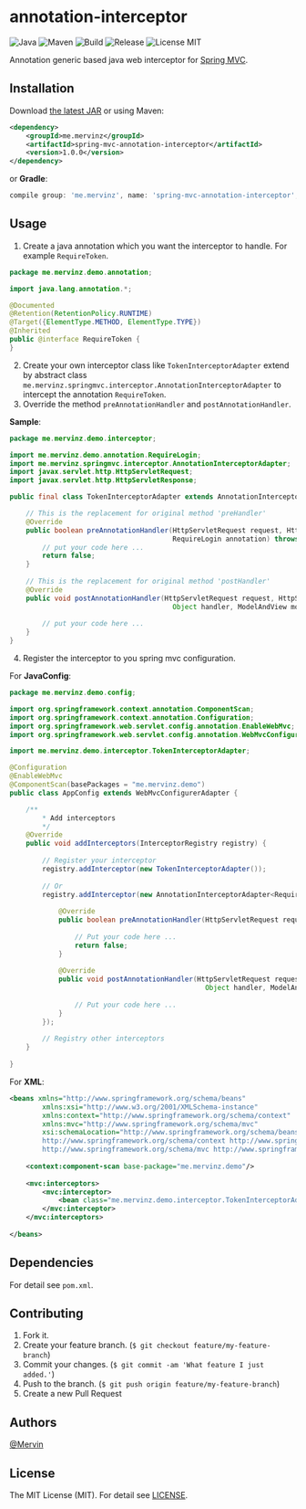 # annotation-interceptor

![Java](https://img.shields.io/badge/java-1.8-orange.svg?style=flat)
![Maven](https://img.shields.io/badge/maven-3.3.9-orange.svg?style=flat)
![Build](https://img.shields.io/badge/build-passing-brightgreen.svg?style=flat)
![Release](https://img.shields.io/badge/release-1.0.0-blue.svg?style=flat)
![License MIT](https://img.shields.io/badge/license-MIT-lightgray.svg?style=flat&maxAge=2592000)

Annotation generic based java web interceptor for [Spring MVC](https://spring.io).

## Installation

Download [the latest JAR](http://central.maven.org/maven2/me/mervinz/spring-mvc-annotation-interceptor/1.0.0/spring-mvc-annotation-interceptor-1.0.0.jar) or using Maven:

```xml
<dependency>
    <groupId>me.mervinz</groupId>
    <artifactId>spring-mvc-annotation-interceptor</artifactId>
    <version>1.0.0</version>
</dependency>
```

or **Gradle**:
    
```groovy
compile group: 'me.mervinz', name: 'spring-mvc-annotation-interceptor', version: '1.0.0'
```

## Usage
    
1. Create a java annotation which you want the interceptor to handle. For example `RequireToken`.

```java
package me.mervinz.demo.annotation;

import java.lang.annotation.*;

@Documented
@Retention(RetentionPolicy.RUNTIME)
@Target({ElementType.METHOD, ElementType.TYPE})
@Inherited
public @interface RequireToken {
}
```
    
2. Create your own interceptor class like `TokenInterceptorAdapter` extend by abstract class `me.mervinz.springmvc.interceptor.AnnotationInterceptorAdapter` to intercept the annotation `RequireToken`.
3. Override the method `preAnnotationHandler` and `postAnnotationHandler`.

**Sample**:

```java
package me.mervinz.demo.interceptor;

import me.mervinz.demo.annotation.RequireLogin;
import me.mervinz.springmvc.interceptor.AnnotationInterceptorAdapter;
import javax.servlet.http.HttpServletRequest;
import javax.servlet.http.HttpServletResponse;

public final class TokenInterceptorAdapter extends AnnotationInterceptorAdapter<RequireToken> {

    // This is the replacement for original method 'preHandler'
    @Override
    public boolean preAnnotationHandler(HttpServletRequest request, HttpServletResponse response, Object handler,
                                        RequireLogin annotation) throws Exception {
        // put your code here ...
        return false;
    }
    
    // This is the replacement for original method 'postHandler'
    @Override
    public void postAnnotationHandler(HttpServletRequest request, HttpServletResponse response,
                                        Object handler, ModelAndView modelAndView, T annotation) throws Exception {
                                        
        // put your code here ...
    }
}
```
    
4. Register the interceptor to you spring mvc configuration.

For **JavaConfig**:
    
```java
package me.mervinz.demo.config;

import org.springframework.context.annotation.ComponentScan;
import org.springframework.context.annotation.Configuration;
import org.springframework.web.servlet.config.annotation.EnableWebMvc;
import org.springframework.web.servlet.config.annotation.WebMvcConfigurerAdapter;

import me.mervinz.demo.interceptor.TokenInterceptorAdapter;

@Configuration
@EnableWebMvc
@ComponentScan(basePackages = "me.mervinz.demo")
public class AppConfig extends WebMvcConfigurerAdapter {

    /**
        * Add interceptors
        */
    @Override
    public void addInterceptors(InterceptorRegistry registry) {
    
        // Register your interceptor
        registry.addInterceptor(new TokenInterceptorAdapter());
        
        // Or
        registry.addInterceptor(new AnnotationInterceptorAdapter<RequireToken>() {
        
            @Override
            public boolean preAnnotationHandler(HttpServletRequest request, HttpServletResponse response, Object handler, RequireLogin annotation) throws Exception {
            
                // Put your code here ...
                return false;
            }
            
            @Override
            public void postAnnotationHandler(HttpServletRequest request, HttpServletResponse response,
                                                Object handler, ModelAndView modelAndView, T annotation) throws Exception {
                                                
                // Put your code here ...
            }
        });
        
        // Registry other interceptors
    }
    
}
```
    
For **XML**:

```xml
<beans xmlns="http://www.springframework.org/schema/beans"
        xmlns:xsi="http://www.w3.org/2001/XMLSchema-instance"
        xmlns:context="http://www.springframework.org/schema/context"
        xmlns:mvc="http://www.springframework.org/schema/mvc"
        xsi:schemaLocation="http://www.springframework.org/schema/beans http://www.springframework.org/schema/beans/spring-beans.xsd
        http://www.springframework.org/schema/context http://www.springframework.org/schema/context/spring-context.xsd
        http://www.springframework.org/schema/mvc http://www.springframework.org/schema/mvc/spring-mvc.xsd">
    
    <context:component-scan base-package="me.mervinz.demo"/>
    
    <mvc:interceptors>
        <mvc:interceptor>
            <bean class="me.mervinz.demo.interceptor.TokenInterceptorAdapter"/>
        </mvc:interceptor>
    </mvc:interceptors>
    
</beans>
```
    
## Dependencies

For detail see `pom.xml`.

## Contributing

1. Fork it.
2. Create your feature branch. (`$ git checkout feature/my-feature-branch`)
3. Commit your changes. (`$ git commit -am 'What feature I just added.'`)
4. Push to the branch. (`$ git push origin feature/my-feature-branch`)
5. Create a new Pull Request

## Authors

[@Mervin](https://github.com/mofei2816) 

## License

The MIT License (MIT). For detail see [LICENSE](LICENSE).